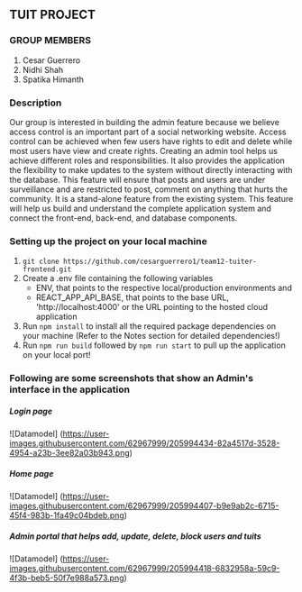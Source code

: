 ## TUIT PROJECT

 ### GROUP MEMBERS
 1. Cesar Guerrero
 2. Nidhi Shah
 3. Spatika Himanth

 ### Description
 Our group is interested in building the admin feature because we believe access control is an important part of a social networking website. Access control can be achieved when few users have rights to edit and delete while most users have view and create rights. Creating an admin tool helps us achieve different roles and responsibilities. It also provides the application the flexibility to make updates to the system without directly interacting with the database. This feature will ensure that posts and users are under surveillance and are restricted to post, comment on anything that hurts the community. It is a stand-alone feature from the existing system. This feature will help us build and understand the complete application system and connect the front-end, back-end, and database components. 

 ### Setting up the project on your local machine

 1) `git clone https://github.com/cesarguerrero1/team12-tuiter-frontend.git`
 2) Create a .env file containing the following variables 
    - ENV, that points to the respective local/production environments and
    - REACT_APP_API_BASE, that points to the base URL, 'http://localhost:4000' or the URL pointing to the hosted cloud application
 3) Run `npm install` to install all the required package dependencies on your machine (Refer to the Notes section for detailed dependencies!)
 4) Run `npm run build` followed by `npm run start` to pull up the application on your local port!


 ### Following are some screenshots that show an Admin's interface in the application

 ##### Login page

 ![Datamodel] (https://user-images.githubusercontent.com/62967999/205994434-82a4517d-3528-4954-a23b-3ee82a03b943.png)
  

 ##### Home page

 ![Datamodel] (https://user-images.githubusercontent.com/62967999/205994407-b9e9ab2c-6715-45f4-983b-1fa49c04bdeb.png)


 ##### Admin portal that helps add, update, delete, block users and tuits

 ![Datamodel] (https://user-images.githubusercontent.com/62967999/205994418-6832958a-59c9-4f3b-beb5-50f7e988a573.png)



